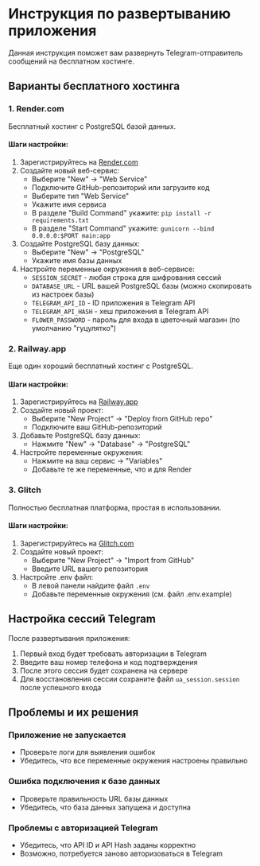 # Инструкция по развертыванию приложения

Данная инструкция поможет вам развернуть Telegram-отправитель сообщений на бесплатном хостинге.

## Варианты бесплатного хостинга

### 1. Render.com
Бесплатный хостинг с PostgreSQL базой данных.

#### Шаги настройки:

1. Зарегистрируйтесь на [Render.com](https://render.com)
2. Создайте новый веб-сервис:
   - Выберите "New" → "Web Service"
   - Подключите GitHub-репозиторий или загрузите код
   - Выберите тип "Web Service"
   - Укажите имя сервиса
   - В разделе "Build Command" укажите: `pip install -r requirements.txt`
   - В разделе "Start Command" укажите: `gunicorn --bind 0.0.0.0:$PORT main:app`
3. Создайте PostgreSQL базу данных:
   - Выберите "New" → "PostgreSQL"
   - Укажите имя базы данных
4. Настройте переменные окружения в веб-сервисе:
   - `SESSION_SECRET` - любая строка для шифрования сессий
   - `DATABASE_URL` - URL вашей PostgreSQL базы (можно скопировать из настроек базы)
   - `TELEGRAM_API_ID` - ID приложения в Telegram API
   - `TELEGRAM_API_HASH` - хеш приложения в Telegram API
   - `FLOWER_PASSWORD` - пароль для входа в цветочный магазин (по умолчанию "гуцулятко")

### 2. Railway.app
Еще один хороший бесплатный хостинг с PostgreSQL.

#### Шаги настройки:

1. Зарегистрируйтесь на [Railway.app](https://railway.app)
2. Создайте новый проект:
   - Выберите "New Project" → "Deploy from GitHub repo"
   - Подключите ваш GitHub-репозиторий
3. Добавьте PostgreSQL базу данных:
   - Нажмите "New" → "Database" → "PostgreSQL"
4. Настройте переменные окружения:
   - Нажмите на ваш сервис → "Variables"
   - Добавьте те же переменные, что и для Render

### 3. Glitch
Полностью бесплатная платформа, простая в использовании.

#### Шаги настройки:

1. Зарегистрируйтесь на [Glitch.com](https://glitch.com)
2. Создайте новый проект:
   - Выберите "New Project" → "Import from GitHub"
   - Введите URL вашего репозитория
3. Настройте .env файл:
   - В левой панели найдите файл `.env`
   - Добавьте переменные окружения (см. файл .env.example)

## Настройка сессий Telegram

После развертывания приложения:

1. Первый вход будет требовать авторизации в Telegram
2. Введите ваш номер телефона и код подтверждения
3. После этого сессия будет сохранена на сервере
4. Для восстановления сессии сохраните файл `ua_session.session` после успешного входа

## Проблемы и их решения

### Приложение не запускается
- Проверьте логи для выявления ошибок
- Убедитесь, что все переменные окружения настроены правильно

### Ошибка подключения к базе данных
- Проверьте правильность URL базы данных
- Убедитесь, что база данных запущена и доступна

### Проблемы с авторизацией Telegram
- Убедитесь, что API ID и API Hash заданы корректно
- Возможно, потребуется заново авторизоваться в Telegram